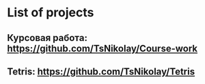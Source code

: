 # List of projects
## Курсовая работа: https://github.com/TsNikolay/Course-work
## Tetris: https://github.com/TsNikolay/Tetris
